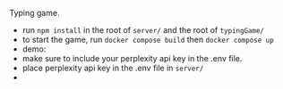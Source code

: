 Typing game. 
- run `npm install` in the root of `server/` and the root of `typingGame/`
- to start the game, run `docker compose build` then `docker compose up`
- demo:
- make sure to include your perplexity api key in the .env file.
- place perplexity api key in the .env file in `server/`
- 
